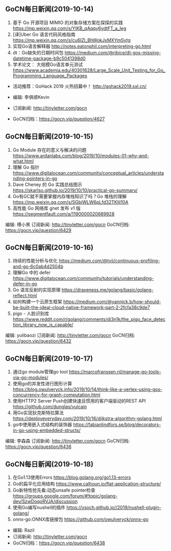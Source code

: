 ## GoCN每日新闻(2019-10-14)

1. 基于 Go 开源项目 MIMIO 的对象存储方案在探探的实践 https://mp.weixin.qq.com/s/YIKB_qAqqy6ydtFT_a_Ieg
2. [译]Uber Go 语言代码风格指南 https://mp.weixin.qq.com/s/cu6IZl_BhWokJxMXYmSytg
3. 实现Go语言解释器 http://notes.eatonphil.com/interpreting-go.html
4. dt：Go缺失的日期时间包 https://medium.com/@ribice/dt-gos-missing-datetime-package-b9c5041398d0
5. 学术论文： 大规模Go语言单元测试 https://www.academia.edu/40301628/Large_Scale_Unit_Testing_for_Go_Programming_Language_Packages

* 活动推荐：GoHack 2019 火热招募中！ http://gohack2019.sxl.cn/

* 编辑: 李俱顺Kevin
* 订阅新闻: http://tinyletter.com/gocn
* GoCN归档：https://gocn.vip/question/4627

## GoCN每日新闻(2019-10-15)

1. Go Module 存在的意义与解决的问题 https://www.ardanlabs.com/blog/2019/10/modules-01-why-and-what.html
2. 理解 Go 指针 https://www.digitalocean.com/community/conceptual_articles/understanding-pointers-in-go
3. Dave Cheney 的 Go 实践总结图示 https://skarlso.github.io/2019/10/10/practical-go-summary/
4. Go有GC就不需要掌握内存堆栈知识了吗？Go 堆栈的理解 https://mp.weixin.qq.com/s/SGbiWLW6pLfd32TKIil10A
5. 高性能 Go 网络库 gnet 发布 v1 版 https://segmentfault.com/a/1190000020689928

编辑: 傅小黑
订阅新闻: http://tinyletter.com/gocn
GoCN归档: https://gocn.vip/question/6429

## GoCN每日新闻(2019-10-16)

1. 持续的性能分析与优化 https://medium.com/@tvii/continuous-profiling-and-go-6c0ab4d2504b
2. 理解Go 中的 defer https://www.digitalocean.com/community/tutorials/understanding-defer-in-go
3. Go 语言反射的实现原理 https://draveness.me/golang/basic/golang-reflect.html
4. 如何构建一个云原生框架 https://medium.com/@yannick.b/how-should-be-built-the-ideal-cloud-native-framework-part-2-2fcfa38c9de7
5. pigo - 人脸识别库 https://www.reddit.com/r/golang/comments/di3n1k/the_pigo_face_detection_library_now_is_capable/

编辑: yulibaozi
订阅新闻: http://tinyletter.com/gocn
GoCN归档: https://gocn.vip/question/6432


## GoCN每日新闻(2019-10-17)

1. 通过go module管理go tool https://marcofranssen.nl/manage-go-tools-via-go-modules/
2. 使用go的并发性进行图形计算 https://blog.owulveryck.info/2019/10/14/think-like-a-vertex-using-gos-concurrency-for-graph-computation.html
3. 使用HTTP2 Server Push创建快速且惯用的客户端驱动的REST API https://github.com/dunglas/vulcain
4. 用Go实现狄克斯特拉算法 https://deployeveryday.com/2019/10/16/dijkstra-algorithm-golang.html
5. go中使用嵌入式结构的装饰器 https://fabianlindfors.se/blog/decorators-in-go-using-embedded-structs/

编辑: 李森森
订阅新闻: http://tinyletter.com/gocn
GoCN归档: https://gocn.vip/question/6436

## GoCN每日新闻(2019-10-18)

1. 在Go1.13使用Errors https://blog.golang.org/go1.13-errors  
2. Go的扁平化应用结构 https://www.calhoun.io/flat-application-structure/   
3. Go新特性抢先看:动态unsafe pointer检查 https://groups.google.com/forum/#!topic/golang-dev/SzwDoqoRVJA/discussion  
4. 使用Go编写nushell的插件 https://vsoch.github.io//2019/nushell-plugin-golang/  
5. onnx-go:ONNX库链接包 https://github.com/owulveryck/onnx-go  

* 编辑: Razil  
* 订阅新闻: http://tinyletter.com/gocn  
* GoCN归档：https://gocn.vip/question/6438  
